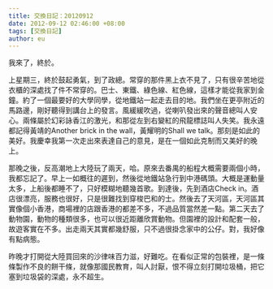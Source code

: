 ```yaml
---
title: 交換日記：20120912
date: 2012-09-12 02:46:00 +08:00
tags: [交換日記]
author: eu
---
```


 我來了，終於。  
  
 上星期三，終於鼓起勇氣，到了政總。常穿的那件黑上衣不見了，只有很辛苦地從衣櫃的深處找了件不常穿的。巴士、東鐵、綠色線、紅色線，這樣才能從我家到金鐘。約了一個最要好的大學同學，從地鐵站一起走去目的地。我們坐在更亭附近的馬路邊，剛好聽得到講台上的發言。風緩緩吹過，從喇叭發出來的聲音總叫人安心。兩條屬於幻彩詠香江的激光，和那從左到右變紅的飛龍標誌叫人失笑。我永遠都記得黃靖的Another brick in the wall，黃耀明的Shall we talk。那刻是如此的美好。我慶幸我第一次走出來表達自己的意見，是在一個如此克制而又美好的晚上。  
  
 那晚之後，反高潮地上大陸玩了兩天，哈。原來去番禺的船程大概需要兩個小時，我都忘記了。早上一如概往的遲到，然後從地鐵站急行到中港碼頭。大概是運動量太多，上船後都睡不了，只好模糊地聽幾首歌。到達後，先到酒店Check in。酒店很漂亮，服務也很好，只是很難找到穿梭巴和的士。然後去了天河區，天河區其實像個小香港，商場裡的店跟香港的都差不多，不過品質當然差一點。第二天去了動物園，動物的種類很多，也可以很近距離欣賞動物。但園裡的設計和配套一般，故遊客實在不多。出走兩天其實都幾舒服，只不過很掛念家中的公仔。對，我好像有點病態。  
  
 昨晚才打開從大陸買回來的沙律味百力滋，好難吃。在看似正常的包裝裡，是一條條製作不良的餅干條，就像那國民教育，叫人討厭，恨不得立刻打開垃圾桶，把它塞到垃圾袋的深處，永不超生。   
  
  
